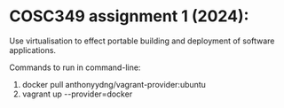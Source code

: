 # COSC349 assignment 1 (2024): 

Use virtualisation to effect portable building and deployment of software applications.

Commands to run in command-line:
1. docker pull anthonyydng/vagrant-provider:ubuntu
2. vagrant up --provider=docker